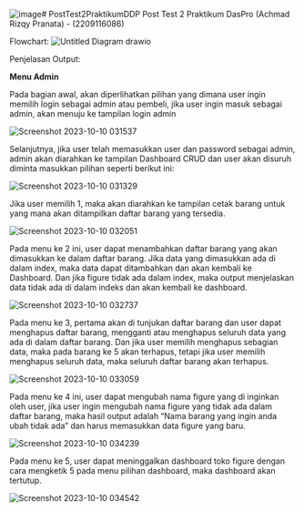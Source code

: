![image](https://github.com/achmadrizqypranata/PostTest2PraktikumDDP/assets/144988929/737c2042-6fab-48b0-865b-c6b6bf42e6e6)# PostTest2PraktikumDDP
Post Test 2 Praktikum DasPro (Achmad Rizqy Pranata) - (2209116086)

Flowchart: ![Untitled Diagram drawio](https://github.com/achmadrizqypranata/PostTest2PraktikumDDP/assets/144988929/67a5d12f-13b7-4575-8daa-8403c76d2230)

Penjelasan Output:

**Menu Admin**

Pada bagian awal, akan diperlihatkan pilihan yang dimana user ingin memilih login sebagai admin atau pembeli, jika user ingin masuk sebagai admin, akan menuju ke tampilan login admin

![Screenshot 2023-10-10 031537](https://github.com/achmadrizqypranata/PostTest2PraktikumDDP/assets/144988929/979830b1-7624-4f64-9690-87ad85b549ee)

Selanjutnya, jika user telah memasukkan user dan password sebagai admin, admin akan diarahkan ke tampilan Dashboard CRUD dan user akan disuruh diminta masukkan pilihan seperti berikut ini:

![Screenshot 2023-10-10 031329](https://github.com/achmadrizqypranata/PostTest2PraktikumDDP/assets/144988929/99a287ca-c67a-413d-9b88-d424dbabe7ed)

Jika user memilih 1, maka akan diarahkan ke tampilan cetak barang untuk yang mana akan ditampilkan daftar barang yang tersedia.

![Screenshot 2023-10-10 032051](https://github.com/achmadrizqypranata/PostTest2PraktikumDDP/assets/144988929/c553595e-0a91-4c40-a642-9f1932861645)

Pada menu ke 2 ini, user dapat menambahkan daftar barang yang akan dimasukkan ke dalam daftar barang. Jika data yang dimasukkan ada di dalam index, maka data dapat ditambahkan dan akan kembali ke Dashboard. Dan jika figure tidak ada dalam index, maka output menjelaskan data tidak ada di dalam indeks dan akan kembali ke dashboard.

![Screenshot 2023-10-10 032737](https://github.com/achmadrizqypranata/PostTest2PraktikumDDP/assets/144988929/6a427882-582a-432f-a16c-5bae5aa8c095)

Pada menu ke 3, pertama akan di tunjukan daftar barang dan user dapat menghapus daftar barang, mengganti atau menghapus seluruh data yang ada di dalam daftar barang. Dan jika user memilih menghapus sebagian data, maka pada barang ke 5 akan terhapus, tetapi jika user memilih menghapus seluruh data, maka seluruh daftar barang akan terhapus.

![Screenshot 2023-10-10 033059](https://github.com/achmadrizqypranata/PostTest2PraktikumDDP/assets/144988929/f3f056a8-9314-43c6-af9f-5bae909f3180)

Pada menu ke 4 ini, user dapat mengubah nama figure yang di inginkan oleh user, jika user ingin mengubah nama figure yang tidak ada dalam daftar barang, maka hasil output adalah “Nama barang yang ingin anda ubah tidak ada” dan harus memasukkan data figure yang baru.

![Screenshot 2023-10-10 034239](https://github.com/achmadrizqypranata/PostTest2PraktikumDDP/assets/144988929/bb05b279-5b6d-40cb-a1b1-63c4f2c3047c)

Pada menu ke 5, user dapat meninggalkan dashboard toko figure dengan cara mengketik 5 pada menu pilihan dashboard, maka dashboard akan tertutup.

![Screenshot 2023-10-10 034542](https://github.com/achmadrizqypranata/PostTest2PraktikumDDP/assets/144988929/eae6fc25-a283-443c-9944-57eebba355b4)







